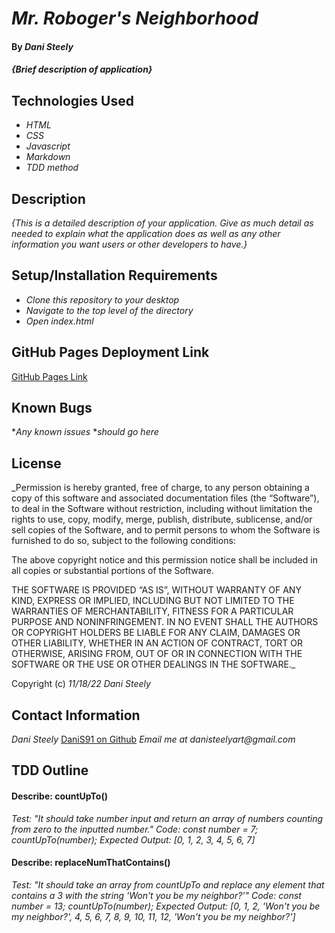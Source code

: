 # _Mr. Roboger's Neighborhood_

#### By _**Dani Steely**_

#### _{Brief description of application}_

## Technologies Used

* _HTML_
* _CSS_
* _Javascript_
* _Markdown_
* _TDD method_

## Description

_{This is a detailed description of your application. Give as much detail as needed to explain what the application does as well as any other information you want users or other developers to have.}_

## Setup/Installation Requirements

* _Clone this repository to your desktop_
* _Navigate to the top level of the directory_
* _Open index.html_

## GitHub Pages Deployment Link

[GitHub Pages Link](https://danis91.github.io/mr-roboger/)

## Known Bugs

*_Any known issues_
*_should go here_

## License

_Permission is hereby granted, free of charge, to any person obtaining a copy of this software and associated documentation files (the “Software”), to deal in the Software without restriction, including without limitation the rights to use, copy, modify, merge, publish, distribute, sublicense, and/or sell copies of the Software, and to permit persons to whom the Software is furnished to do so, subject to the following conditions:

The above copyright notice and this permission notice shall be included in all copies or substantial portions of the Software.

THE SOFTWARE IS PROVIDED “AS IS”, WITHOUT WARRANTY OF ANY KIND, EXPRESS OR IMPLIED, INCLUDING BUT NOT LIMITED TO THE WARRANTIES OF MERCHANTABILITY, FITNESS FOR A PARTICULAR PURPOSE AND NONINFRINGEMENT. IN NO EVENT SHALL THE AUTHORS OR COPYRIGHT HOLDERS BE LIABLE FOR ANY CLAIM, DAMAGES OR OTHER LIABILITY, WHETHER IN AN ACTION OF CONTRACT, TORT OR OTHERWISE, ARISING FROM, OUT OF OR IN CONNECTION WITH THE SOFTWARE OR THE USE OR OTHER DEALINGS IN THE SOFTWARE._

Copyright (c) _11/18/22_ _Dani Steely_

## Contact Information

_Dani Steely_
[DaniS91 on Github](https://github.com/DaniS91)
_Email me at danisteelyart@gmail.com_

## TDD Outline

#### Describe: countUpTo()
_Test: "It should take number input and return an array of numbers counting from zero to the inputted number."_
_Code:_
_const number = 7;_
_countUpTo(number);_
_Expected Output: [0, 1, 2, 3, 4, 5, 6, 7]_

#### Describe: replaceNumThatContains()
_Test: "It should take an array from countUpTo and replace any element that contains a 3 with the string 'Won't you be my neighbor?'"_
_Code:_
_const number = 13;_
_countUpTo(number);_
_Expected Output: [0, 1, 2, 'Won't you be my neighbor?', 4, 5, 6, 7, 8, 9, 10, 11, 12, 'Won't you be my neighbor?']_